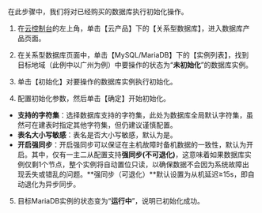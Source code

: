  在此步骤中，我们将对已经购买的数据库执行初始化操作。
1. 在[云控制台](http://console.tce.fsphere.cn/)的左上角，单击【云产品】下的【关系型数据库】，进入数据库产品页面。


2. 在关系型数据库页面中，单击【MySQL/MariaDB】下的【实例列表】，找到目标地域（此例中以广州为例）中要操作的状态为“**未初始化**”的数据库实例。


3. 单击【初始化】对要操作的数据库实例执行初始化。


4. 配置初始化参数，然后单击【确定】开始初始化。
 - **支持的字符集**：选择数据库支持的字符集，此处为数据库全局默认字符集，虽然可在建表时指定其他字符集，但仍建议谨慎配置。
 - **表名大小写敏感**：表名是否大小写敏感，默认为是。
 - **开启强同步**：开启强同步可以保证在主机故障时备机数据的一致性，默认为开启。其中，仅有一主二从配置支持**强同步(不可退化)**，这意味着如果数据库实例仅剩1个节点，整个实例将自动置位只读，以确保数据不会因为系统故障出现丢失或错乱的问题。**强同步（可退化）**默认设置为从机延迟≥15s，即自动退化为异步同步。


5. 目标MariaDB实例的状态变为“**运行中**”，说明已初始化成功。
